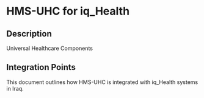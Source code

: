 # HMS-UHC for iq_Health

## Description

Universal Healthcare Components

## Integration Points

This document outlines how HMS-UHC is integrated with iq_Health systems in Iraq.
